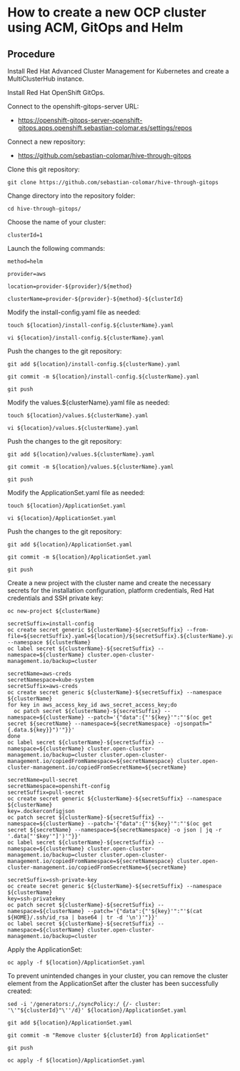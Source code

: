 # How to create a new OCP cluster using ACM, GitOps and Helm

## Procedure

Install Red Hat Advanced Cluster Management for Kubernetes and create a MultiClusterHub instance.

Install Red Hat OpenShift GitOps.

Connect to the openshift-gitops-server URL:
- https://openshift-gitops-server-openshift-gitops.apps.openshift.sebastian-colomar.es/settings/repos

Connect a new repository:
- https://github.com/sebastian-colomar/hive-through-gitops

Clone this git repository:
```
git clone https://github.com/sebastian-colomar/hive-through-gitops
```
Change directory into the repository folder:
```
cd hive-through-gitops/
```
Choose the name of your cluster:
```
clusterId=1
```
Launch the following commands:
```
method=helm

provider=aws

location=provider-${provider}/${method}

clusterName=provider-${provider}-${method}-${clusterId}
```
Modify the install-config.yaml file as needed:
```
touch ${location}/install-config.${clusterName}.yaml

vi ${location}/install-config.${clusterName}.yaml
```
Push the changes to the git repository:
```
git add ${location}/install-config.${clusterName}.yaml

git commit -m ${location}/install-config.${clusterName}.yaml

git push
```
Modify the values.${clusterName}.yaml file as needed:
```
touch ${location}/values.${clusterName}.yaml

vi ${location}/values.${clusterName}.yaml
```
Push the changes to the git repository:
```
git add ${location}/values.${clusterName}.yaml

git commit -m ${location}/values.${clusterName}.yaml

git push
```
Modify the ApplicationSet.yaml file as needed:
```
touch ${location}/ApplicationSet.yaml

vi ${location}/ApplicationSet.yaml
```
Push the changes to the git repository:
```
git add ${location}/ApplicationSet.yaml

git commit -m ${location}/ApplicationSet.yaml

git push
```
Create a new project with the cluster name and create the necessary secrets for the installation configuration, platform credentials, Red Hat credentials and SSH private key:
```
oc new-project ${clusterName}

secretSuffix=install-config
oc create secret generic ${clusterName}-${secretSuffix} --from-file=${secretSuffix}.yaml=${location}/${secretSuffix}.${clusterName}.yaml --namespace ${clusterName}
oc label secret ${clusterName}-${secretSuffix} --namespace=${clusterName} cluster.open-cluster-management.io/backup=cluster

secretName=aws-creds
secretNamespace=kube-system
secretSuffix=aws-creds
oc create secret generic ${clusterName}-${secretSuffix} --namespace ${clusterName}
for key in aws_access_key_id aws_secret_access_key;do
  oc patch secret ${clusterName}-${secretSuffix} --namespace=${clusterName} --patch='{"data":{"'${key}'":"'$(oc get secret ${secretName} --namespace=${secretNamespace} -ojsonpath="{.data.${key}}")'"}}'
done
oc label secret ${clusterName}-${secretSuffix} --namespace=${clusterName} cluster.open-cluster-management.io/backup=cluster cluster.open-cluster-management.io/copiedFromNamespace=${secretNamespace} cluster.open-cluster-management.io/copiedFromSecretName=${secretName}

secretName=pull-secret
secretNamespace=openshift-config
secretSuffix=pull-secret
oc create secret generic ${clusterName}-${secretSuffix} --namespace ${clusterName}
key=.dockerconfigjson
oc patch secret ${clusterName}-${secretSuffix} --namespace=${clusterName} --patch='{"data":{"'${key}'":"'$(oc get secret ${secretName} --namespace=${secretNamespace} -o json | jq -r '.data["'$key'"]')'"}}'
oc label secret ${clusterName}-${secretSuffix} --namespace=${clusterName} cluster.open-cluster-management.io/backup=cluster cluster.open-cluster-management.io/copiedFromNamespace=${secretNamespace} cluster.open-cluster-management.io/copiedFromSecretName=${secretName}

secretSuffix=ssh-private-key
oc create secret generic ${clusterName}-${secretSuffix} --namespace ${clusterName}
key=ssh-privatekey
oc patch secret ${clusterName}-${secretSuffix} --namespace=${clusterName} --patch='{"data":{"'${key}'":"'$(cat ${HOME}/.ssh/id_rsa | base64 | tr -d '\n')'"}}'
oc label secret ${clusterName}-${secretSuffix} --namespace=${clusterName} cluster.open-cluster-management.io/backup=cluster
```
Apply the ApplicationSet:
```
oc apply -f ${location}/ApplicationSet.yaml
```
To prevent unintended changes in your cluster, you can remove the cluster element from the ApplicationSet after the cluster has been successfully created:
```
sed -i '/generators:/,/syncPolicy:/ {/- cluster: '\'"${clusterId}"\''/d}' ${location}/ApplicationSet.yaml

git add ${location}/ApplicationSet.yaml

git commit -m "Remove cluster ${clusterId} from ApplicationSet"

git push

oc apply -f ${location}/ApplicationSet.yaml
```
